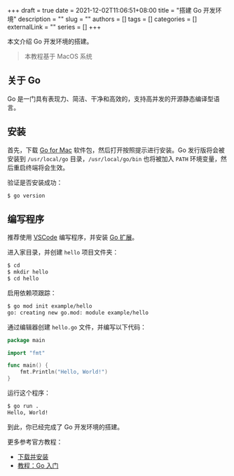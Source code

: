 +++ 
draft = true
date = 2021-12-02T11:06:51+08:00
title = "搭建 Go 开发环境"
description = ""
slug = ""
authors = []
tags = []
categories = []
externalLink = ""
series = []
+++

本文介绍 Go 开发环境的搭建。

> 本教程基于 MacOS 系统

## 关于 Go

Go 是一门具有表现力、简洁、干净和高效的，支持高并发的开源静态编译型语言。

## 安装

首先，下载 [Go for Mac](https://go.dev/dl/) 软件包，然后打开按照提示进行安装。Go 发行版将会被安装到 `/usr/local/go` 目录，`/usr/local/go/bin` 也将被加入 `PATH` 环境变量，然后重启终端将会生效。

验证是否安装成功：

```bash
$ go version
```

## 编写程序

推荐使用 [VSCode](https://code.visualstudio.com/) 编写程序，并安装 [Go 扩展](https://marketplace.visualstudio.com/items?itemName=golang.go)。

进入家目录，并创建 `hello` 项目文件夹：

```bash
$ cd
$ mkdir hello
$ cd hello
```

启用依赖项跟踪：

```bash
$ go mod init example/hello
go: creating new go.mod: module example/hello
```

通过编辑器创建 `hello.go` 文件，并编写以下代码：

```go
package main

import "fmt"

func main() {
    fmt.Println("Hello, World!")
}
```

运行这个程序：

```bash
$ go run .
Hello, World!
```

到此，你已经完成了 Go 开发环境的搭建。

更多参考官方教程：

* [下载并安装](https://go.dev/doc/install)
* [教程：Go 入门](https://go.dev/doc/tutorial/getting-started)